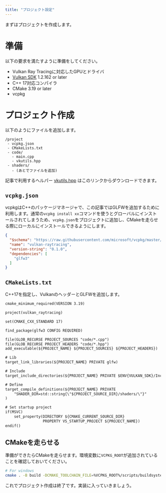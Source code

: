 ```yaml
---
title: "プロジェクト設定"
---
```


まずはプロジェクトを作成します。

# 準備

以下の要求を満たすように準備をしてください。

- Vulkan Ray Tracingに対応したGPUとドライバ
- [Vulkan SDK](https://vulkan.lunarg.com/#new_tab) 1.2.162 or later
- C++ 17対応コンパイラ
- CMake 3.19 or later
- vcpkg

# プロジェクト作成

以下のようにファイルを追加します。

```
/project
 - vcpkg.json
 - CMakeLists.txt
 - code/
   - main.cpp
   - vkutils.hpp
 - shaders/
   - (あとでファイルを追加)
```

記事で利用するヘルパー [vkutils.hpp](https://github.com/nishidate-yuki/vulkan_raytracing_from_scratch/blob/master/code/vkutils.hpp) はこのリンクからダウンロードできます。

## `vcpkg.json`

vcpkgはC++のパッケージマネージャで、この記事ではGLFWを追加するために利用します。通常の`vcpkg install xx`コマンドを使うとグローバルにインストールされてしまうため、`vcpkg.json`をプロジェクトに追加し、CMakeを走らせる際にローカルにインストールできるようにします。

```json:vcpkg.json
{
  "$schema": "https://raw.githubusercontent.com/microsoft/vcpkg/master/scripts/vcpkg.schema.json",
  "name": "vulkan-raytracing",
  "version-string": "0.1.0",
  "dependencies": [
    "glfw3"
  ]
}
```

## `CMakeLists.txt`

C++17を指定し、VulkanのヘッダーとGLFWを追加します。

```cmake:CMakeLists.txt
cmake_minimum_required(VERSION 3.19)

project(vulkan_raytracing)

set(CMAKE_CXX_STANDARD 17)

find_package(glfw3 CONFIG REQUIRED)

file(GLOB_RECURSE PROJECT_SOURCES "code/*.cpp")
file(GLOB_RECURSE PROJECT_HEADERS "code/*.hpp")
add_executable(${PROJECT_NAME} ${PROJECT_SOURCES} ${PROJECT_HEADERS})

# Lib
target_link_libraries(${PROJECT_NAME} PRIVATE glfw)

# Include
target_include_directories(${PROJECT_NAME} PRIVATE $ENV{VULKAN_SDK}/Include)

# Define
target_compile_definitions(${PROJECT_NAME} PRIVATE
    "SHADER_DIR=std::string{\"${PROJECT_SOURCE_DIR}/shaders/\"}"
)

# Set startup project
if(MSVC)
    set_property(DIRECTORY ${CMAKE_CURRENT_SOURCE_DIR} 
                 PROPERTY VS_STARTUP_PROJECT ${PROJECT_NAME})
endif()
```

## CMakeを走らせる

準備ができたらCMakeを走らせます。環境変数に`VCPKG_ROOT`が追加されていることを確認しておいてください。

```sh
# For windows
cmake . -B build -DCMAKE_TOOLCHAIN_FILE=%VCPKG_ROOT%/scripts/buildsystems/vcpkg.cmake
```

これでプロジェクト作成は終了です。実装に入っていきましょう。
